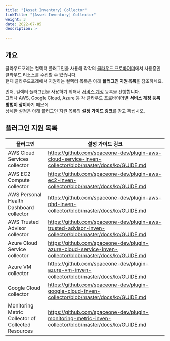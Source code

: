 ```yaml
---
title: "[Asset Inventory] Collector"
linkTitle: "[Asset Inventory] Collector"
weight: 3
date: 2022-07-05
description: >

---
```


## 개요

클라우드포레는 컬렉터 플러그인을 사용해 각각의 [클라우드 프로바이더](/ko/docs/guides/asset-inventory)에서 사용중인 클라우드 리소스를 수집할 수 있습니다.  
현재 클라우드포레에서 지원하는 컬렉터 목록은 아래 **플러그인 지원목록**을 참조하세요.


먼저, 컬렉터 플러그인을 사용하기 위해서 [서비스 계정](/ko/docs/guides/asset-inventory/service-account) 등록을 선행합니다.  
그러나 AWS, Google Cloud, Azure 등 각 클라우드 프로바이더별 **서비스 계정 등록 방법이 상이**하기 때문에  
상세한 설정은 아래 플러그인 지원 목록의 **설정 가이드 링크**를 참고 하십시오.

## 플러그인 지원 목록

| **플러그인** | **설정 가이드 링크** |
| --- | --- |
| AWS Cloud Services collector | https://github.com/spaceone-dev/plugin-aws-cloud-service-inven-collector/blob/master/docs/ko/GUIDE.md |
| AWS EC2 Compute collector | https://github.com/spaceone-dev/plugin-aws-ec2-inven-collector/blob/master/docs/ko/GUIDE.md |
| AWS Personal Health Dashboard collector |https://github.com/spaceone-dev/plugin-aws-phd-inven-collector/blob/master/docs/ko/GUIDE.md|
| AWS Trusted Advisor collector | https://github.com/spaceone-dev/plugin-aws-trusted-advisor-inven-collector/blob/master/docs/ko/GUIDE.md
| Azure Cloud Service collector |https://github.com/spaceone-dev/plugin-azure-cloud-service-inven-collector/blob/master/docs/ko/GUIDE.md|
| Azure VM collector |https://github.com/spaceone-dev/plugin-azure-vm-inven-collector/blob/master/docs/ko/GUIDE.md|
| Google Cloud collector |https://github.com/spaceone-dev/plugin-google-cloud-inven-collector/blob/master/docs/ko/GUIDE.md|
| Monitoring Metric Collector of Collected Resources |https://github.com/spaceone-dev/plugin-monitoring-metric-inven-collector/blob/master/docs/ko/GUIDE.md|
